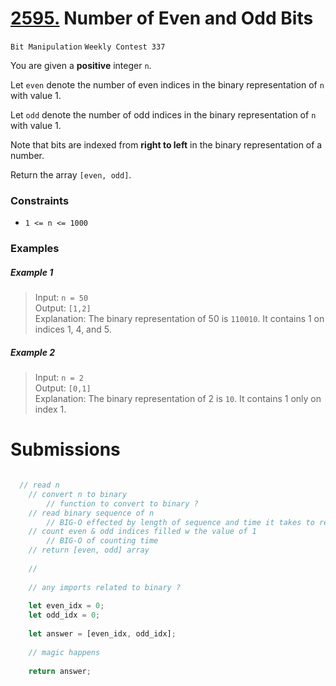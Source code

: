# [2595.](https://leetcode.com/problems/number-of-even-and-odd-bits/description/) Number of Even and Odd Bits
`Bit Manipulation` `Weekly Contest 337`

You are given a **positive** integer `n`.

Let `even` denote the number of even indices in the binary representation of `n` with value 1.

Let `odd` denote the number of odd indices in the binary representation of `n` with value 1.

Note that bits are indexed from **right to left** in the binary representation of a number.

Return the array `[even, odd]`.

### Constraints
- `1 <= n <= 1000`

### Examples

##### Example 1
> Input: `n = 50`  
> Output: `[1,2]`  
> Explanation: 
> The binary representation of 50 is `110010`.
> It contains 1 on indices 1, 4, and 5.

##### Example 2
> Input: `n = 2`  
> Output: `[0,1]`  
> Explanation:
> The binary representation of 2 is `10`.
> It contains 1 only on index 1.










# Submissions





```javascript

  // read n
    // convert n to binary
        // function to convert to binary ? 
    // read binary sequence of n
        // BIG-O effected by length of sequence and time it takes to read the sequence
    // count even & odd indices filled w the value of 1
        // BIG-O of counting time 
    // return [even, odd] array
    
    //
    
    // any imports related to binary ? 
    
    let even_idx = 0;
    let odd_idx = 0;
    
    let answer = [even_idx, odd_idx];
    
    // magic happens
    
    return answer;
```
